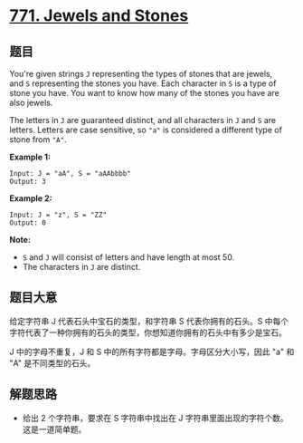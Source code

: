 # [771. Jewels and Stones](https://leetcode.com/problems/jewels-and-stones/)



## 题目

You're given strings `J` representing the types of stones that are jewels, and `S` representing the stones you have. Each character in `S` is a type of stone you have. You want to know how many of the stones you have are also jewels.

The letters in `J` are guaranteed distinct, and all characters in `J` and `S` are letters. Letters are case sensitive, so `"a"` is considered a different type of stone from `"A"`.

**Example 1:**

    Input: J = "aA", S = "aAAbbbb"
    Output: 3

**Example 2:**

    Input: J = "z", S = "ZZ"
    Output: 0

**Note:**

- `S` and `J` will consist of letters and have length at most 50.
- The characters in `J` are distinct.


## 题目大意

给定字符串 J 代表石头中宝石的类型，和字符串 S 代表你拥有的石头。S 中每个字符代表了一种你拥有的石头的类型，你想知道你拥有的石头中有多少是宝石。

J 中的字母不重复，J 和 S 中的所有字符都是字母。字母区分大小写，因此 "a" 和 "A" 是不同类型的石头。



## 解题思路


- 给出 2 个字符串，要求在 S 字符串中找出在 J 字符串里面出现的字符个数。这是一道简单题。
